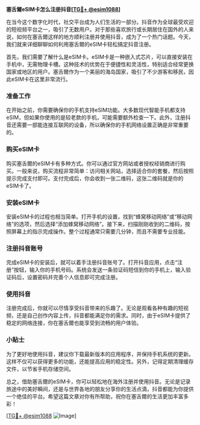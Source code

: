 **塞舌爾eSIM卡怎么注册抖音[[TG💪+ @esim1088](https://t.me/s/esim1088)]**

在当今这个数字化时代，社交平台成为人们生活的一部分。抖音作为全球最受欢迎的短视频平台之一，吸引了无数用户。对于那些喜欢旅行或长期居住在国外的人来说，如何在塞舌爾这样的地方顺利注册并使用抖音，成为了一个热门话题。今天，我们就来详细聊聊如何利用塞舌爾的eSIM卡轻松搞定抖音注册。

首先，我们需要了解什么是eSIM卡。eSIM卡是一种嵌入式芯片，可以直接安装在手机中，无需物理卡槽。这种技术的优势在于便捷性和灵活性，特别适合经常更换国家或地区的用户。塞舌爾作为一个美丽的海岛国家，吸引了不少游客和移民，因此eSIM卡在这里非常流行。

### 准备工作

在开始之前，你需要确保你的手机支持eSIM功能。大多数现代智能手机都支持eSIM，但如果你使用的是较老款的手机，可能需要额外检查一下。此外，注册抖音还需要一部能连接互联网的设备，所以确保你的手机网络设置正确是非常重要的。

### 购买eSIM卡

购买塞舌爾的eSIM卡有多种方式。你可以通过官方网站或者授权经销商进行购买。一般来说，购买流程非常简单：访问相关网站，选择适合你的套餐，然后按照提示完成支付即可。支付完成后，你会收到一张二维码，这张二维码就是你的eSIM卡了。

### 安装eSIM卡

安装eSIM卡的过程也相当简单。打开手机的设置，找到“蜂窝移动网络”或“移动网络”的选项，然后选择“添加蜂窝移动网络”。接下来，扫描刚刚收到的二维码，按照屏幕上的指示完成操作。整个过程通常只需要几分钟，而且不需要专业技能。

### 注册抖音账号

完成eSIM卡的安装后，就可以着手注册抖音账号了。打开抖音应用，点击“注册”按钮，输入你的手机号码。系统会发送一条验证码短信到你的手机上，输入验证码后，设置密码并完善个人信息即可完成注册。

### 使用抖音

注册完成后，你就可以尽情享受抖音带来的乐趣了。无论是观看各种有趣的短视频，还是自己创作内容上传，抖音都能满足你的需求。同时，由于eSIM卡提供了稳定的网络连接，你在塞舌爾也能享受到流畅的用户体验。

### 小贴士

为了更好地使用抖音，建议你下载最新版本的应用程序，并保持手机系统的更新。这样不仅可以获得更多的功能，还能提高应用的稳定性。另外，记得定期清理缓存文件，以节省手机存储空间。

总之，借助塞舌爾的eSIM卡，你可以轻松地在海外注册并使用抖音。无论是记录旅途中的美好瞬间，还是与世界各地的朋友分享你的生活点滴，抖音都能为你提供一个绝佳的平台。希望这篇文章对你有所帮助，祝你在塞舌爾的生活更加丰富多彩！

[[TG💪+ @esim1088](https://t.me/s/esim1088) ![Image](https://i.postimg.cc/4NQfJmqS/Snipaste-2025-05-13-00-14-12.png)]